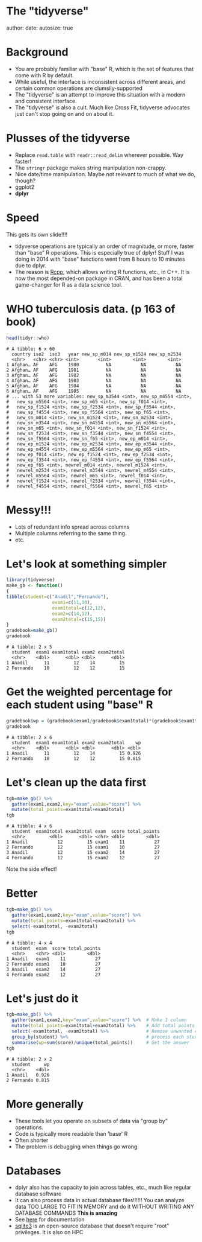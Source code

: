 The "tidyverse"
========================================================
author: 
date: 
autosize: true

Background
========================================================

* You are probably familiar with "base" R, which is the set of features that come with R by default.
* While useful, the interface is inconsistent across different areas, and certain common operations
are clumsily-supported
* The "tidyverse" is an attempt to improve this situation with a modern and consistent interface.
* The "tidyverse" is also a cult.  Much like Cross Fit, tidyverse advocates just can't stop going on and on about it.

Plusses of the tidyverse
=============================================

* Replace `read.table` with `readr::read_delim` wherever possible.  Way faster!
* The `stringr` package makes string manipulation non-crappy.
* Nice date/time manipulation.  Maybe not relevant to much of what we do, though?
* ggplot2
* **dplyr**

Speed
==============================================

This gets its own slide!!!!

* tidyverse operations are typically an order of magnitude, or more, faster than "base" R operations.  This is especially true of dplyr!  Stuff I was doing in 2014 with "base" functions went from 8 hours to 10 minutes due to dplyr.
* The reason is [Rcpp](http://www.rcpp.org), which allows writing R functions, etc., in C++.  It is now the most depended-on package in CRAN, and has been a total game-changer for R as a data science tool.

WHO tuberculosis data.  (p 163 of book)
======================================


```r
head(tidyr::who)
```

```
# A tibble: 6 x 60
  country iso2  iso3   year new_sp_m014 new_sp_m1524 new_sp_m2534
  <chr>   <chr> <chr> <int>       <int>        <int>        <int>
1 Afghan… AF    AFG    1980          NA           NA           NA
2 Afghan… AF    AFG    1981          NA           NA           NA
3 Afghan… AF    AFG    1982          NA           NA           NA
4 Afghan… AF    AFG    1983          NA           NA           NA
5 Afghan… AF    AFG    1984          NA           NA           NA
6 Afghan… AF    AFG    1985          NA           NA           NA
# ... with 53 more variables: new_sp_m3544 <int>, new_sp_m4554 <int>,
#   new_sp_m5564 <int>, new_sp_m65 <int>, new_sp_f014 <int>,
#   new_sp_f1524 <int>, new_sp_f2534 <int>, new_sp_f3544 <int>,
#   new_sp_f4554 <int>, new_sp_f5564 <int>, new_sp_f65 <int>,
#   new_sn_m014 <int>, new_sn_m1524 <int>, new_sn_m2534 <int>,
#   new_sn_m3544 <int>, new_sn_m4554 <int>, new_sn_m5564 <int>,
#   new_sn_m65 <int>, new_sn_f014 <int>, new_sn_f1524 <int>,
#   new_sn_f2534 <int>, new_sn_f3544 <int>, new_sn_f4554 <int>,
#   new_sn_f5564 <int>, new_sn_f65 <int>, new_ep_m014 <int>,
#   new_ep_m1524 <int>, new_ep_m2534 <int>, new_ep_m3544 <int>,
#   new_ep_m4554 <int>, new_ep_m5564 <int>, new_ep_m65 <int>,
#   new_ep_f014 <int>, new_ep_f1524 <int>, new_ep_f2534 <int>,
#   new_ep_f3544 <int>, new_ep_f4554 <int>, new_ep_f5564 <int>,
#   new_ep_f65 <int>, newrel_m014 <int>, newrel_m1524 <int>,
#   newrel_m2534 <int>, newrel_m3544 <int>, newrel_m4554 <int>,
#   newrel_m5564 <int>, newrel_m65 <int>, newrel_f014 <int>,
#   newrel_f1524 <int>, newrel_f2534 <int>, newrel_f3544 <int>,
#   newrel_f4554 <int>, newrel_f5564 <int>, newrel_f65 <int>
```

Messy!!!
==================================

* Lots of redundant info spread across columns
* Multiple columns referring to the same thing.
* etc.

Let's look at something simpler
========================================


```r
library(tidyverse)
make_gb <- function()
{
tibble(student=c("Anadil","Fernando"),
                 exam1=c(11,10),
                 exam1total=c(12,12),
                 exam2=c(14,12),
                 exam2total=c(15,15))
}
gradebook=make_gb()
gradebook
```

```
# A tibble: 2 x 5
  student  exam1 exam1total exam2 exam2total
  <chr>    <dbl>      <dbl> <dbl>      <dbl>
1 Anadil      11         12    14         15
2 Fernando    10         12    12         15
```

Get the weighted percentage for each student using "base" R
=============================================


```r
gradebook$wp = (gradebook$exam1/gradebook$exam1total)*(gradebook$exam1total/(gradebook$exam1total+gradebook$exam2total)) + (gradebook$exam2/gradebook$exam2total)*(gradebook$exam2total/(gradebook$exam1total+gradebook$exam2total))
gradebook
```

```
# A tibble: 2 x 6
  student  exam1 exam1total exam2 exam2total    wp
  <chr>    <dbl>      <dbl> <dbl>      <dbl> <dbl>
1 Anadil      11         12    14         15 0.926
2 Fernando    10         12    12         15 0.815
```

Let's clean up the data first
===============================================


```r
tgb=make_gb() %>% 
  gather(exam1,exam2,key="exam",value="score") %>%
  mutate(total_points=exam1total+exam2total)
tgb
```

```
# A tibble: 4 x 6
  student  exam1total exam2total exam  score total_points
  <chr>         <dbl>      <dbl> <chr> <dbl>        <dbl>
1 Anadil           12         15 exam1    11           27
2 Fernando         12         15 exam1    10           27
3 Anadil           12         15 exam2    14           27
4 Fernando         12         15 exam2    12           27
```

Note the side effect!

Better
=========================


```r
tgb=make_gb() %>% 
  gather(exam1,exam2,key="exam",value="score") %>%
  mutate(total_points=exam1total+exam2total) %>%
  select(-exam1total, -exam2total)
tgb
```

```
# A tibble: 4 x 4
  student  exam  score total_points
  <chr>    <chr> <dbl>        <dbl>
1 Anadil   exam1    11           27
2 Fernando exam1    10           27
3 Anadil   exam2    14           27
4 Fernando exam2    12           27
```

Let's just do it
==========================


```r
tgb=make_gb() %>% 
  gather(exam1,exam2,key="exam",value="score") %>%  # Make 1 column
  mutate(total_points=exam1total+exam2total) %>%    # Add total points
  select(-exam1total, -exam2total) %>%              # Remove unwanted columns
  group_by(student) %>%                             # process each student separately
  summarise(wp=sum(score)/unique(total_points))     # Get the answer
tgb
```

```
# A tibble: 2 x 2
  student     wp
  <chr>    <dbl>
1 Anadil   0.926
2 Fernando 0.815
```

More generally
=====================================

* These tools let you operate on subsets of data via "group by" operations. 
* Code is typically more readable than 'base' R
* Often shorter
* The problem is debugging when things go wrong.

Databases
========================================

* dplyr also has the capacity to join across tables, etc., much like regular database software
* It can also process data in actual database files!!!!!!  You can analyze data TOO LARGE TO FIT IN MEMORY and do it WITHOUT WRITING ANY DATABASE COMMANDS **This is amazing**
* See [here](https://db.rstudio.com/dplyr/) for documentation
* [sqlite3](https://www.sqlite.org/index.html) is an open-source database that doesn't require "root" privileges.  It is also on HPC
